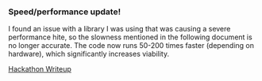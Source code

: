 ### Speed/performance update!
I found an issue with a library I was using that was causing a severe performance hite, so the slowness mentioned in the following document is no longer accurate. The code now runs 50-200 times faster (depending on hardware), which significantly increases viability.

[Hackathon Writeup](REPORT.md.pdf)
